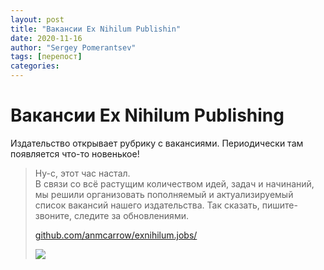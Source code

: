 ```yaml
---
layout: post
title: "Вакансии Ex Nihilum Publishin"
date: 2020-11-16
author: "Sergey Pomerantsev"
tags: [перепост]
categories:
---
```


# Вакансии Ex Nihilum Publishing

Издательство открывает рубрику с вакансиями. Периодически там появляется что-то новенькое!

> Ну-с, этот час настал.  
> В связи со всё растущим количеством идей, задач и начинаний, мы решили организовать пополняемый и актуализируемый список вакансий нашего издательства. Так сказать, пишите-звоните, следите за обновлениями.
>
> [github.com/anmcarrow/exnihilum.jobs/](https://github.com/anmcarrow/exnihilum.jobs/)
>
> ![](/images/_Ex-Nihilum-Publishing-CV.jpg)
